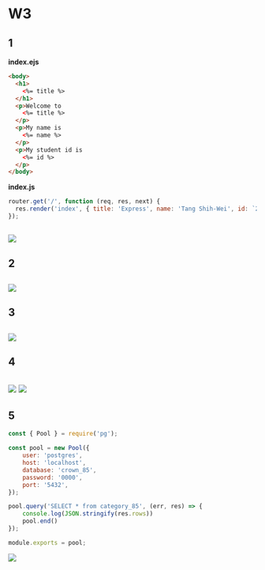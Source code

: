 # W3

## 1

**index.ejs**
```html
<body>
  <h1>
    <%= title %>
  </h1>
  <p>Welcome to
    <%= title %>
  </p>
  <p>My name is
    <%= name %>
  </p>
  <p>My student id is
    <%= id %>
  </p>
</body>
```
**index.js**
```js
router.get('/', function (req, res, next) {
  res.render('index', { title: 'Express', name: 'Tang Shih-Wei', id: `209410785` });
});
```
![](https://i.imgur.com/Ak32Yix.png)
---

## 2
![](https://i.imgur.com/NDtWGgy.jpg)
---

## 3 
![](https://i.imgur.com/Xz93arC.png)
---

## 4
![](https://i.imgur.com/uq4Mg0P.png)
![](https://i.imgur.com/TCMi8JD.png)
---

## 5
```js
const { Pool } = require('pg');

const pool = new Pool({
    user: 'postgres',
    host: 'localhost',
    database: 'crown_85',
    password: '0000',
    port: '5432',
});

pool.query('SELECT * from category_85', (err, res) => {
    console.log(JSON.stringify(res.rows))
    pool.end()
});

module.exports = pool;
```
![](https://i.imgur.com/QoKUyAG.png)